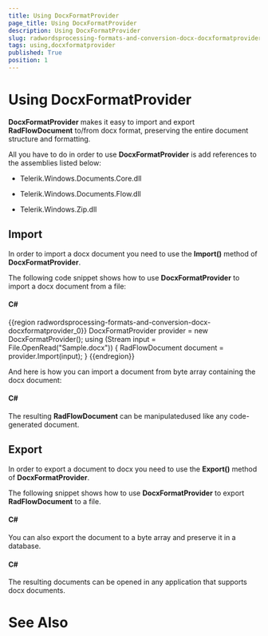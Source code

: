 ```yaml
---
title: Using DocxFormatProvider
page_title: Using DocxFormatProvider
description: Using DocxFormatProvider
slug: radwordsprocessing-formats-and-conversion-docx-docxformatprovider
tags: using,docxformatprovider
published: True
position: 1
---
```


# Using DocxFormatProvider



__DocxFormatProvider__ makes it easy to import and export __RadFlowDocument__ to/from docx format,
        preserving the entire document structure and formatting.
      

All you have to do in order to use __DocxFormatProvider__ is add references to the assemblies listed below:
      

* Telerik.Windows.Documents.Core.dll
          

* Telerik.Windows.Documents.Flow.dll
          

* Telerik.Windows.Zip.dll
          

## Import

In order to import a docx document you need to use the __Import()__ method of __DocxFormatProvider__.
        

The following code snippet shows how to use __DocxFormatProvider__ to import a docx document from a file:
        

#### __C#__

{{region radwordsprocessing-formats-and-conversion-docx-docxformatprovider_0}}
	            DocxFormatProvider provider = new DocxFormatProvider();
	            using (Stream input = File.OpenRead("Sample.docx"))
	            {
	                RadFlowDocument document = provider.Import(input);
	            }
	{{endregion}}



And here is how you can import a document from byte array containing the docx document:
        

#### __C#__





The resulting __RadFlowDocument__ can be manipulatedused like any code-generated document.
        

## Export

In order to export a document to docx you need to use the __Export()__ method of __DocxFormatProvider__.
        

The following snippet shows how to use __DocxFormatProvider__ to export __RadFlowDocument__ to a file.
        

#### __C#__





You can also export the document to a byte array and preserve it in a database.
        

#### __C#__





The resulting documents can be opened in any application that supports docx documents.
        

# See Also
